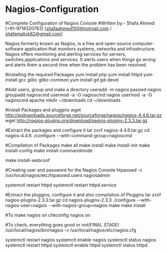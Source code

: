# Nagios-Configuration
#Complete Configuration of Nagios Console
#Written by:- Shafa Ahmed [+91-9718320763] [shafaahmed100@hotmail.com / shafamalick82@gmail.com]


Nagios formerly known as Nagios, is a free and open-source computer-software application that monitors systems, networks and infrastructure. Nagios offers monitoring and alerting services for servers, switches,applications and services. It alerts users when things go wrong and alerts them a second time when the problem has been resolved.

#installing the required Packages
yum install php
yum install httpd
yum install gcc glibc glibc-common
yum install gd gd-devel

#Add users, group and make a directory
useradd -m nagios
passwd nagios
groupadd nagioscmd
usermod -a -G nagioscmd nagios
usermod -a -G nagioscmd apache
mkdir ~/downloads
cd ~/downloads

#install Packages and pluggins
wget http://prdownloads.sourceforge.net/sourceforge/nagios/nagios-4.4.6.tar.gz
wget http://nagios-plugins.org/download/nagios-plugins-2.3.3.tar.gz

#Extract the packages and configure it
tar zxvf nagios-4.4.6.tar.gz
cd nagios-4.4.6
./configure --with-command-group=nagioscmd

#Compilation of Packages
make all
make install
make install-init
make install-config
make install-commandmode


make install-webconf

#Creating user and password for the Nagios Console
htpasswd -c /usr/local/nagios/etc/htpasswd.users nagiosadmin

systemctl restart httpd
systemctl restart httpd.service

#Extract the pluggins, configure it and also compilation of Pluggins
tar zxvf nagios-plugins-2.3.3.tar.gz
cd nagios-plugins-2.3.3
./configure --with-nagios-user=nagios --with-nagios-group=nagios
make
make install


#To make nagios on
chkconfig nagios on

#To check, everything goes good or not(FINAL STAGE)
/usr/local/nagios/bin/nagios -v /usr/local/nagios/etc/nagios.cfg


systemctl restart nagios
systemctl enable nagios
systemctl status  nagios
systemctl restart httpd
systemctl enable httpd
systemctl status httpd

